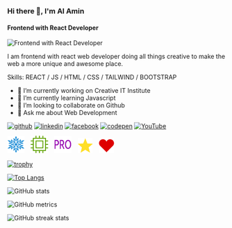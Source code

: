 
### Hi there 👋, I'm Al Amin
#### Frontend with React Developer
![Frontend with React Developer](https://assets.codepen.io/11271262/internal/avatars/users/default.png?fit=crop&format=auto&height=512&version=1698658190&width=512)

I am frontend with react web developer doing all things creative to make the web a more unique and awesome place.

Skills: REACT / JS / HTML / CSS / TAILWIND / BOOTSTRAP

- 🔭 I’m currently working on Creative IT Institute 
- 🌱 I’m currently learning Javascript 
- 👯 I’m looking to collaborate on Github 
- 💬 Ask me about Web Development 


[<img src='https://cdn.jsdelivr.net/npm/simple-icons@3.0.1/icons/github.svg' alt='github' height='40'>](https://github.com/alaminusa)  [<img src='https://cdn.jsdelivr.net/npm/simple-icons@3.0.1/icons/linkedin.svg' alt='linkedin' height='40'>](https://www.linkedin.com/in/al-amin-42a163191/)  [<img src='https://cdn.jsdelivr.net/npm/simple-icons@3.0.1/icons/facebook.svg' alt='facebook' height='40'>](https://www.facebook.com/https://www.facebook.com/alamin.amin.1466?mibextid=LQQJ4d)  [<img src='https://cdn.jsdelivr.net/npm/simple-icons@3.0.1/icons/codepen.svg' alt='codepen' height='40'>](https://codepen.io/alaminusa)  [<img src='https://cdn.jsdelivr.net/npm/simple-icons@3.0.1/icons/youtube.svg' alt='YouTube' height='40'>](https://www.youtube.com/channel/http://www.youtube.com/@altechgeneral8678)  

<a href='https://archiveprogram.github.com/'><img src='https://raw.githubusercontent.com/acervenky/animated-github-badges/master/assets/acbadge.gif' width='40' height='40'></a> <a href='https://docs.github.com/en/developers'><img src='https://raw.githubusercontent.com/acervenky/animated-github-badges/master/assets/devbadge.gif' width='40' height='40'></a> <a href='https://github.com/pricing'><img src='https://raw.githubusercontent.com/acervenky/animated-github-badges/master/assets/pro.gif' width='40' height='40'></a> <a href='https://stars.github.com/'><img src='https://raw.githubusercontent.com/acervenky/animated-github-badges/master/assets/starbadge.gif' width='35' height='35'></a> <a href='https://docs.github.com/en/github/supporting-the-open-source-community-with-github-sponsors'><img src='https://raw.githubusercontent.com/acervenky/animated-github-badges/master/assets/sponsorbadge.gif' width='35' height='35'></a> 

[![trophy](https://github-profile-trophy.vercel.app/?username=alaminusa)](https://github.com/ryo-ma/github-profile-trophy)

[![Top Langs](https://github-readme-stats.vercel.app/api/top-langs/?username=alaminusa)](https://github.com/anuraghazra/github-readme-stats)

![GitHub stats](https://github-readme-stats.vercel.app/api?username=alaminusa&show_icons=true&count_private=true)  

![GitHub metrics](https://metrics.lecoq.io/alaminusa)  

![GitHub streak stats](https://streak-stats.demolab.com/?user=alaminusa)  

